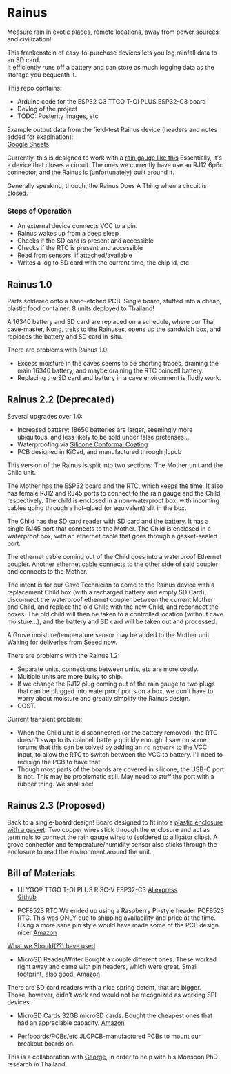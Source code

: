 # Rainus
Measure rain in exotic places, remote locations, away from power sources and civilization!

This frankenstein of easy-to-purchase devices lets you log rainfall data to an SD card.  
It efficiently runs off a battery and can store as much logging data as the storage you bequeath it.

This repo contains:
* Arduino code for the ESP32 C3 TTGO T-OI PLUS ESP32-C3 board
* Devlog of the project
* TODO: Posterity Images, etc

Example output data from the field-test Rainus device (headers and notes added for exaplnation):  
[Google Sheets](https://docs.google.com/spreadsheets/d/1Qej0Jb0RguejD68-Whe8UmjqHHGkIUU_zKdhaDspYHQ)

Currently, this is designed to work with a [rain gauge like this](https://www.scientificsales.com/6466-Davis-AeroCone-Rain-Gauge-with-Mountable-Base-p/6466.htm)
Essentially, it's a device that closes a circuit. The ones we currently have use an RJ12 6p6c connector, and the Rainus is (unfortunately) built around it. 

Generally speaking, though, the Rainus Does A Thing when a circuit is closed.
### Steps of Operation
* An external device connects VCC to a pin.
* Rainus wakes up from a deep sleep
* Checks if the SD card is present and accessible
* Checks if the RTC is present and accessible
* Read from sensors, if attached/available
* Writes a log to SD card with the current time, the chip id, etc


## Rainus 1.0
Parts soldered onto a hand-etched PCB. Single board, stuffed into a cheap, plastic food container.
8 units deployed to Thailand!

A 16340 battery and SD card are replaced on a schedule, where our Thai cave-master, Nong, treks to the Rainuses, opens up the sandwich box, and replaces the battery and SD card in-situ.

There are problems with Rainus 1.0:
* Excess moisture in the caves seems to be shorting traces, draining the main 16340 battery, and maybe draining the RTC coincell battery.
* Replacing the SD card and battery in a cave environment is fiddly work.

## Rainus 2.2 (Deprecated)
Several upgrades over 1.0:
* Increased battery: 18650 batteries are larger, seemingly more ubiquitous, and less likely to be sold under false pretenses...
* Waterproofing via [Silicone Conformal Coating](https://www.amazon.com/gp/product/B085G42TGS)
* PCB designed in KiCad, and manufactured through jlcpcb

This version of the Rainus is split into two sections:
The Mother unit and the Child unit.

The Mother has the ESP32 board and the RTC, which keeps the time. It also has female RJ12 and RJ45 ports to connect to the rain gauge and the Child, respectively. The child is enclosed in a non-waterproof box, with incoming cables going through a hot-glued (or equivalent) slit in the box. 

The Child has the SD card reader with SD card and the battery. It has a single RJ45 port that connects to the Mother. The Child is enclosed in a waterproof box, with an ethernet cable that goes through a gasket-sealed port.

The ethernet cable coming out of the Child goes into a waterproof Ethernet coupler. Another ethernet cable connects to the other side of said coupler and connects to the Mother. 

The intent is for our Cave Technician to come to the Rainus device with a replacement Child box (with a recharged battery and empty SD Card), disconnect the waterproof ethernet coupler between the current Mother and Child, and replace the old Child with the new Child, and reconnect the boxes. The old child will then be taken to a controlled location (without cave moisture...), and the battery and SD card will be taken out and processed.

A Grove moisture/temperature sensor may be added to the Mother unit. Waiting for deliveries from Seeed now.

There are problems with the Rainus 1.2:
* Separate units, connections between units, etc are more costly.
* Multiple units are more bulky to ship.
* If we change the RJ12 plug coming out of the rain gauge to two plugs that can be plugged into waterproof ports on a box, we don't have to worry about moisture and greatly simplify the Rainus design.
* COST.

Current transient problem:
* When the Child unit is disconnected (or the battery removed), the RTC doesn't swap to its coincell battery quickly enough. I saw on some forums that this can be solved by adding an `rc network` to the VCC input, to allow the RTC to switch between the VCC to battery. I'll need to redisign the PCB to have that.
* Though most parts of the boards are covered in silicone, the USB-C port is not. This may be problematic still. May need to stuff the port with a rubber thing. We shall see!

## Rainus 2.3 (Proposed)
Back to a single-board design!
Board designed to fit into a [plastic enclosure with a gasket](https://www.amazon.com/dp/B07RTYYHK7).
Two copper wires stick through the enclosure and act as terminals to connect the rain gauge wires to (soldered to alligator clips).
A grove connector and temperature/humidity sensor also sticks through the enclosure to read the environment around the unit.


## Bill of Materials
* LILYGO® TTGO T-OI PLUS RISC-V ESP32-C3
[Aliexpress](https://www.aliexpress.us/item/3256803168396369.html)  
[Github](https://github.com/Xinyuan-LilyGO/LilyGo-T-OI-PLUS)

* PCF8523 RTC
We ended up using a Raspberry Pi-style header PCF8523 RTC. This was ONLY due to shipping availability and price at the time.  
Using a more sane pin style would have made some of the PCB design nicer
[Amazon](https://www.amazon.com/dp/B072DWKDW9)

[What we Should(??) have used](https://a.co/d/cd6rMIO)

* MicroSD Reader/Writer
Bought a couple different ones. These worked right away and came with pin headers, which were great. Small footprint, also good.
[Amazon](https://www.amazon.com/dp/B08CMLG4D6)

There are SD card readers with a nice spring detent, that are bigger.  
Those, however, didn't work and would not be recognized as working SPI devices.

* MicroSD Cards
32GB microSD cards. Bought the cheapest ones that had an appreciable capacity.
[Amazon](https://www.amazon.com/dp/B07RVFZ3F3)

* Perfboards/PCBs/etc
JLCPCB-manufactured PCBs to mount our breakout boards on.

This is a collaboration with [George](https://github.com/kxygk), in order to help with his Monsoon PhD research in Thailand.